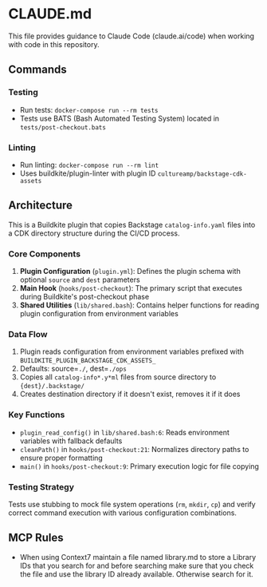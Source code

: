 # CLAUDE.md

This file provides guidance to Claude Code (claude.ai/code) when working with code in this repository.

## Commands

### Testing

- Run tests: `docker-compose run --rm tests`
- Tests use BATS (Bash Automated Testing System) located in `tests/post-checkout.bats`

### Linting

- Run linting: `docker-compose run --rm lint`
- Uses buildkite/plugin-linter with plugin ID `cultureamp/backstage-cdk-assets`

## Architecture

This is a Buildkite plugin that copies Backstage `catalog-info.yaml` files into a CDK directory structure during the CI/CD process.

### Core Components

1. **Plugin Configuration** (`plugin.yml`): Defines the plugin schema with optional `source` and `dest` parameters
2. **Main Hook** (`hooks/post-checkout`): The primary script that executes during Buildkite's post-checkout phase
3. **Shared Utilities** (`lib/shared.bash`): Contains helper functions for reading plugin configuration from environment variables

### Data Flow

1. Plugin reads configuration from environment variables prefixed with `BUILDKITE_PLUGIN_BACKSTAGE_CDK_ASSETS_`
2. Defaults: source=`./`, dest=`./ops`
3. Copies all `catalog-info*.y*ml` files from source directory to `{dest}/.backstage/`
4. Creates destination directory if it doesn't exist, removes it if it does

### Key Functions

- `plugin_read_config()` in `lib/shared.bash:6`: Reads environment variables with fallback defaults
- `cleanPath()` in `hooks/post-checkout:21`: Normalizes directory paths to ensure proper formatting
- `main()` in `hooks/post-checkout:9`: Primary execution logic for file copying

### Testing Strategy

Tests use stubbing to mock file system operations (`rm`, `mkdir`, `cp`) and verify correct command execution with various configuration combinations.

## MCP Rules

- When using Context7 maintain a file named library.md to store a Library IDs that you search for and before searching make sure that you check the file and use the library ID already available. Otherwise search for it.
